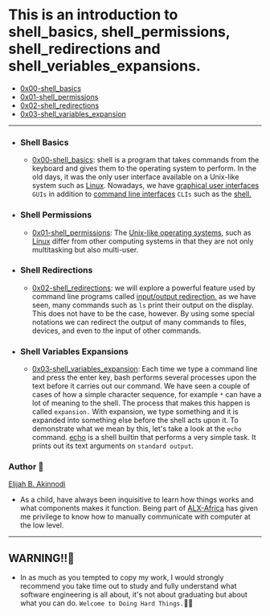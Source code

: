 # This is an introduction to shell_basics, shell_permissions, shell_redirections and shell_veriables_expansions. #

* [0x00-shell_basics](./0x00-shell_basics) 
* [0x01-shell_permissions](./0x01-shell_permissions)
* [0x02-shell_redirections](./0x02-shell_redirections)
* [0x03-shell_variables_expansion](./0x03-shell_variables_expansion)
----
* ### Shell Basics ###
  * [0x00-shell_basics](./0x00-shell_basics): shell is a program that takes commands from the keyboard and gives them to the operating system to perform. In the old days, it was the only user interface available on a Unix-like system such as [Linux](https://www.linux.com/what-is-linux/). Nowadays, we have [graphical user interfaces](https://www.javatpoint.com/gui-operating-system) `GUIs` in addition to [command line interfaces](https://en.wikipedia.org/wiki/Command-line_interface) `CLIs` such as the [shell.](https://en.wikipedia.org/wiki/Shell_(computing))
* ### Shell Permissions ###
  * [0x01-shell_permissions](./0x01-shell_permissions): The [Unix-like operating systems](https://en.wikipedia.org/wiki/Unix-like#:~:text=Some%20well%2Dknown%20examples%20of,used%20on%20Unix%2Dlike%20systems.), such as [Linux](https://www.linux.com/what-is-linux/) differ from other computing systems in that they are not only multitasking but also multi-user.
* ### Shell Redirections ###
  * [0x02-shell_redirections](./0x02-shell_redirections): we will explore a powerful feature used by command line programs called [input/output redirection.](https://www.javatpoint.com/linux-input-output-redirection) as we have seen, many commands such as `ls` print their output on the display. This does not have to be the case, however. By using some special notations we can redirect the output of many commands to files, devices, and even to the input of other commands.
* ### Shell Variables Expansions ###
  * [0x03-shell_variables_expansion](./0x03-shell_variables_expansion): Each time we type a command line and press the enter key, bash performs several processes upon the text before it carries out our command. We have seen a couple of cases of how a simple character sequence, for example `*` can have a lot of meaning to the shell. The process that makes this happen is called `expansion.` With expansion, we type something and it is expanded into something else before the shell acts upon it. To demonstrate what we mean by this, let's take a look at the `echo` command. [echo](https://www.javatpoint.com/echo-command#:~:text=In%20Linux%2C%20the%20echo%20command,to%20a%20file%20and%20screen.) is a shell builtin that performs a very simple task. It prints out its text arguments on `standard output`.
### Author :page_with_curl:

[Elijah B. Akinnodi](https://www.linkedin.com/mwlite/in/elijah-b-akinnodi-002bb952) 

* As a child, have always been inquisitive to learn how things works and what components makes it function. Being part of [ALX-Africa](https://www.alxafrica.com/) has given me privilege to know how to manually communicate with computer at the low level.

----

## WARNING!!🚨
- In as much as you tempted to copy my work, I would strongly recommend you take time out to study and fully understand what software engineering is all about, it's not about graduating but about what you can do. 
`Welcome to Doing Hard Things.`👨‍💻 


